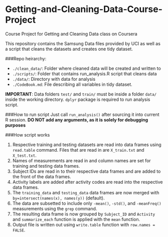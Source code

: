 # Getting-and-Cleaning-Data-Course-Project
Course Project for Getting and Cleaning Data class on Coursera

This repository contains the Samsung Data files provided by UCI as well as a script that cleans the datasets and creates one tidy dataset.

###Repo heirarchy:
- `./clean_data/`: Folder where cleaned data will be created and written to
- `./scripts/`: Folder that contains run_analysis.R script that cleans data
- `./data/`: Directory with data for analysis
- `./CodeBook.md`: File describing all variables in tidy dataset.

**IMPORTANT**: Data folders `test/` and `train/` must be inside a folder `data/` inside the working directory. `dplyr` package is required to run analysis script.

###How to run script
Just call `run_analysis()` after sourcing it into current R session. **DO NOT add any arguments, as it is solely for debugging purposes**


###How script works
1. Respective training and testing datasets are read into data frames using `read.table` command. Files that are read in are `X_train.txt` and `X_test.txt`.
2. Names of measurements are read in and column names are set for training and testing data frames.
3. Subject IDs are read in to their respective data frames and are added to the front of the data frames.
4. Activity labels are added after activity codes are read into the respective data frames.
5. The `training_data` and `testing_data` data frames are now merged with `by=intersect(names(x), names(y))` (default).
6. The data are subsetted to include only `-mean()`, `-std()`, and `-meanFreq()` measurements using the `grep` command.
7. The resulting data frame is now grouped by `Subject_ID` and `Activity` and `summarize_each` function is applied with the `mean` function.
8. Output file is written out using `write.table` function with `row.names = FALSE`.
